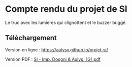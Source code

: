 # Compte rendu du projet de SI

Le truc avec les lumières qui clignottent et le buzzer buggé.

## Téléchargement

Version en ligne : https://aulysv.github.io/projet-si/

Version PDF : [SI - Imp. Dogoni & Aulys, 1G1.pdf](https://github.com/AulysV/projet-si/files/8311123/SI.-.Imp.Dogoni.Aulys.1G1.pdf)


